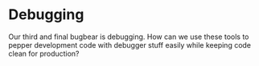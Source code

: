 # Debugging

Our third and final bugbear is debugging. How can we use these tools to pepper development code with debugger stuff easily while keeping code clean for production? 


